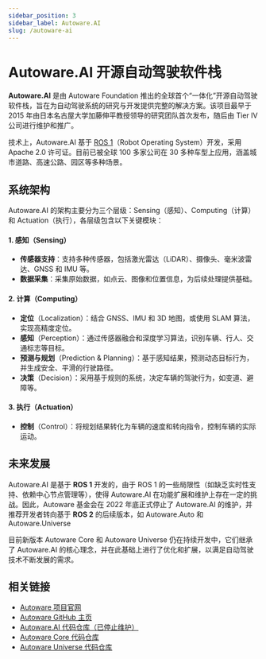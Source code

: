 ```yaml
---
sidebar_position: 3
sidebar_label: Autoware.AI
slug: /autoware-ai
---
```


# Autoware.AI 开源自动驾驶软件栈

**Autoware.AI** 是由 Autoware Foundation 推出的全球首个“一体化”开源自动驾驶软件栈，旨在为自动驾驶系统的研究与开发提供完整的解决方案。该项目最早于 2015 年由日本名古屋大学加藤伸平教授领导的研究团队首次发布，随后由 Tier IV 公司进行维护和推广。

技术上，Autoware.AI 基于 [ROS 1](/ros/)（Robot Operating System）开发，采用 Apache 2.0 许可证。目前已被全球 100 多家公司在 30 多种车型上应用，涵盖城市道路、高速公路、园区等多种场景。



## 系统架构

Autoware.AI 的架构主要分为三个层级：Sensing（感知）、Computing（计算）和 Actuation（执行），各层级包含以下关键模块：

#### **1. 感知（Sensing）**

- **传感器支持**：支持多种传感器，包括激光雷达（LiDAR）、摄像头、毫米波雷达、GNSS 和 IMU 等。
- **数据采集**：采集原始数据，如点云、图像和位置信息，为后续处理提供基础。

#### **2. 计算（Computing）**

- **定位**（Localization）：结合 GNSS、IMU 和 3D 地图，或使用 SLAM 算法，实现高精度定位。
- **感知**（Perception）：通过传感器融合和深度学习算法，识别车辆、行人、交通标志等目标。
- **预测与规划**（Prediction & Planning）：基于感知结果，预测动态目标行为，并生成安全、平滑的行驶路径。
- **决策**（Decision）：采用基于规则的系统，决定车辆的驾驶行为，如变道、避障等。

#### **3. 执行（Actuation）**

- **控制**（Control）：将规划结果转化为车辆的速度和转向指令，控制车辆的实际运动。



## 未来发展

Autoware.AI 是基于 **ROS 1** 开发的，由于 ROS 1 的一些局限性（如缺乏实时性支持、依赖中心节点管理等），使得 Autoware.AI 在功能扩展和维护上存在一定的挑战。因此，Autoware 基金会在 2022 年底正式停止了 Autoware.AI 的维护，并推荐开发者转向基于 **ROS 2** 的后续版本，如 Autoware.Auto 和 Autoware.Universe

目前新版本 Autoware Core 和 Autoware Universe 仍在持续开发中，它们继承了 Autoware.AI 的核心理念，并在此基础上进行了优化和扩展，以满足自动驾驶技术不断发展的需求。



## 相关链接

- [Autoware 项目官网](https://autoware.org)
- [Autoware GitHub 主页](https://github.com/autowarefoundation)
- [Autoware.AI 代码仓库（已停止维护）](https://github.com/autowarefoundation/autoware_ai)
- [Autoware Core 代码仓库](https://github.com/autowarefoundation/autoware_core)
- [Autoware Universe 代码仓库](https://github.com/autowarefoundation/autoware_universe)
